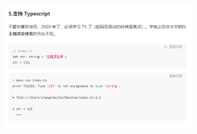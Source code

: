 <img src="../.vuepress/public/image-20200517111012504.png" alt="image-20200517111012504" style="zoom:100%;" />